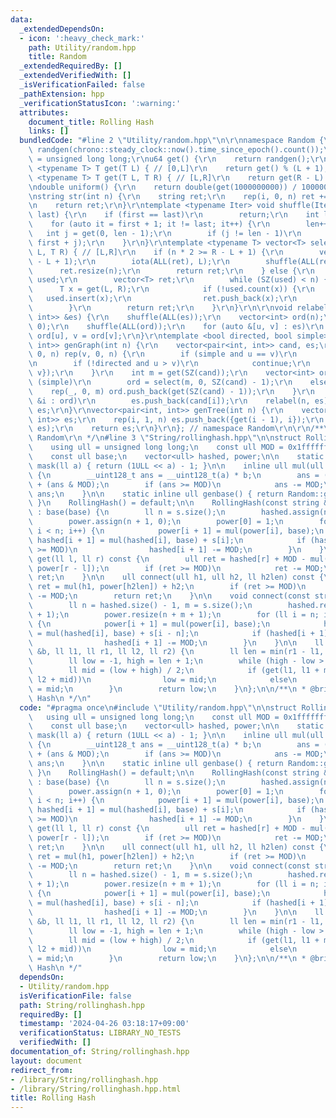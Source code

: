 ```yaml
---
data:
  _extendedDependsOn:
  - icon: ':heavy_check_mark:'
    path: Utility/random.hpp
    title: Random
  _extendedRequiredBy: []
  _extendedVerifiedWith: []
  _isVerificationFailed: false
  _pathExtension: hpp
  _verificationStatusIcon: ':warning:'
  attributes:
    document_title: Rolling Hash
    links: []
  bundledCode: "#line 2 \"Utility/random.hpp\"\n\r\nnamespace Random {\r\nmt19937_64\
    \ randgen(chrono::steady_clock::now().time_since_epoch().count());\r\nusing u64\
    \ = unsigned long long;\r\nu64 get() {\r\n    return randgen();\r\n}\r\ntemplate\
    \ <typename T> T get(T L) { // [0,L]\r\n    return get() % (L + 1);\r\n}\r\ntemplate\
    \ <typename T> T get(T L, T R) { // [L,R]\r\n    return get(R - L) + L;\r\n}\r\
    \ndouble uniform() {\r\n    return double(get(1000000000)) / 1000000000;\r\n}\r\
    \nstring str(int n) {\r\n    string ret;\r\n    rep(i, 0, n) ret += get('a', 'z');\r\
    \n    return ret;\r\n}\r\ntemplate <typename Iter> void shuffle(Iter first, Iter\
    \ last) {\r\n    if (first == last)\r\n        return;\r\n    int len = 1;\r\n\
    \    for (auto it = first + 1; it != last; it++) {\r\n        len++;\r\n     \
    \   int j = get(0, len - 1);\r\n        if (j != len - 1)\r\n            iter_swap(it,\
    \ first + j);\r\n    }\r\n}\r\ntemplate <typename T> vector<T> select(int n, T\
    \ L, T R) { // [L,R]\r\n    if (n * 2 >= R - L + 1) {\r\n        vector<T> ret(R\
    \ - L + 1);\r\n        iota(ALL(ret), L);\r\n        shuffle(ALL(ret));\r\n  \
    \      ret.resize(n);\r\n        return ret;\r\n    } else {\r\n        unordered_set<T>\
    \ used;\r\n        vector<T> ret;\r\n        while (SZ(used) < n) {\r\n      \
    \      T x = get(L, R);\r\n            if (!used.count(x)) {\r\n             \
    \   used.insert(x);\r\n                ret.push_back(x);\r\n            }\r\n\
    \        }\r\n        return ret;\r\n    }\r\n}\r\n\r\nvoid relabel(int n, vector<pair<int,\
    \ int>> &es) {\r\n    shuffle(ALL(es));\r\n    vector<int> ord(n);\r\n    iota(ALL(ord),\
    \ 0);\r\n    shuffle(ALL(ord));\r\n    for (auto &[u, v] : es)\r\n        u =\
    \ ord[u], v = ord[v];\r\n}\r\ntemplate <bool directed, bool simple> vector<pair<int,\
    \ int>> genGraph(int n) {\r\n    vector<pair<int, int>> cand, es;\r\n    rep(u,\
    \ 0, n) rep(v, 0, n) {\r\n        if (simple and u == v)\r\n            continue;\r\
    \n        if (!directed and u > v)\r\n            continue;\r\n        cand.push_back({u,\
    \ v});\r\n    }\r\n    int m = get(SZ(cand));\r\n    vector<int> ord;\r\n    if\
    \ (simple)\r\n        ord = select(m, 0, SZ(cand) - 1);\r\n    else {\r\n    \
    \    rep(_, 0, m) ord.push_back(get(SZ(cand) - 1));\r\n    }\r\n    for (auto\
    \ &i : ord)\r\n        es.push_back(cand[i]);\r\n    relabel(n, es);\r\n    return\
    \ es;\r\n}\r\nvector<pair<int, int>> genTree(int n) {\r\n    vector<pair<int,\
    \ int>> es;\r\n    rep(i, 1, n) es.push_back({get(i - 1), i});\r\n    relabel(n,\
    \ es);\r\n    return es;\r\n}\r\n}; // namespace Random\r\n\r\n/**\r\n * @brief\
    \ Random\r\n */\n#line 3 \"String/rollinghash.hpp\"\n\nstruct RollingHash {\n\
    \    using ull = unsigned long long;\n    const ull MOD = 0x1fffffffffffffff;\n\
    \    const ull base;\n    vector<ull> hashed, power;\n\n    static constexpr ull\
    \ mask(ll a) { return (1ULL << a) - 1; }\n\n    inline ull mul(ull a, ull b) const\
    \ {\n        __uint128_t ans = __uint128_t(a) * b;\n        ans = (ans >> 61)\
    \ + (ans & MOD);\n        if (ans >= MOD)\n            ans -= MOD;\n        return\
    \ ans;\n    }\n\n    static inline ull genbase() { return Random::get(ull(0x1fffffffffffffff));\
    \ }\n    RollingHash() = default;\n\n    RollingHash(const string &s, ull base)\
    \ : base(base) {\n        ll n = s.size();\n        hashed.assign(n + 1, 0);\n\
    \        power.assign(n + 1, 0);\n        power[0] = 1;\n        for (ll i = 0;\
    \ i < n; i++) {\n            power[i + 1] = mul(power[i], base);\n           \
    \ hashed[i + 1] = mul(hashed[i], base) + s[i];\n            if (hashed[i + 1]\
    \ >= MOD)\n                hashed[i + 1] -= MOD;\n        }\n    }\n\n    ull\
    \ get(ll l, ll r) const {\n        ull ret = hashed[r] + MOD - mul(hashed[l],\
    \ power[r - l]);\n        if (ret >= MOD)\n            ret -= MOD;\n        return\
    \ ret;\n    }\n\n    ull connect(ull h1, ull h2, ll h2len) const {\n        ull\
    \ ret = mul(h1, power[h2len]) + h2;\n        if (ret >= MOD)\n            ret\
    \ -= MOD;\n        return ret;\n    }\n\n    void connect(const string &s) {\n\
    \        ll n = hashed.size() - 1, m = s.size();\n        hashed.resize(n + m\
    \ + 1);\n        power.resize(n + m + 1);\n        for (ll i = n; i < n + m; i++)\
    \ {\n            power[i + 1] = mul(power[i], base);\n            hashed[i + 1]\
    \ = mul(hashed[i], base) + s[i - n];\n            if (hashed[i + 1] >= MOD)\n\
    \                hashed[i + 1] -= MOD;\n        }\n    }\n\n    ll LCP(const RollingHash\
    \ &b, ll l1, ll r1, ll l2, ll r2) {\n        ll len = min(r1 - l1, r2 - l2);\n\
    \        ll low = -1, high = len + 1;\n        while (high - low > 1) {\n    \
    \        ll mid = (low + high) / 2;\n            if (get(l1, l1 + mid) == b.get(l2,\
    \ l2 + mid))\n                low = mid;\n            else\n                high\
    \ = mid;\n        }\n        return low;\n    }\n};\n\n/**\n * @brief Rolling\
    \ Hash\n */\n"
  code: "#pragma once\n#include \"Utility/random.hpp\"\n\nstruct RollingHash {\n \
    \   using ull = unsigned long long;\n    const ull MOD = 0x1fffffffffffffff;\n\
    \    const ull base;\n    vector<ull> hashed, power;\n\n    static constexpr ull\
    \ mask(ll a) { return (1ULL << a) - 1; }\n\n    inline ull mul(ull a, ull b) const\
    \ {\n        __uint128_t ans = __uint128_t(a) * b;\n        ans = (ans >> 61)\
    \ + (ans & MOD);\n        if (ans >= MOD)\n            ans -= MOD;\n        return\
    \ ans;\n    }\n\n    static inline ull genbase() { return Random::get(ull(0x1fffffffffffffff));\
    \ }\n    RollingHash() = default;\n\n    RollingHash(const string &s, ull base)\
    \ : base(base) {\n        ll n = s.size();\n        hashed.assign(n + 1, 0);\n\
    \        power.assign(n + 1, 0);\n        power[0] = 1;\n        for (ll i = 0;\
    \ i < n; i++) {\n            power[i + 1] = mul(power[i], base);\n           \
    \ hashed[i + 1] = mul(hashed[i], base) + s[i];\n            if (hashed[i + 1]\
    \ >= MOD)\n                hashed[i + 1] -= MOD;\n        }\n    }\n\n    ull\
    \ get(ll l, ll r) const {\n        ull ret = hashed[r] + MOD - mul(hashed[l],\
    \ power[r - l]);\n        if (ret >= MOD)\n            ret -= MOD;\n        return\
    \ ret;\n    }\n\n    ull connect(ull h1, ull h2, ll h2len) const {\n        ull\
    \ ret = mul(h1, power[h2len]) + h2;\n        if (ret >= MOD)\n            ret\
    \ -= MOD;\n        return ret;\n    }\n\n    void connect(const string &s) {\n\
    \        ll n = hashed.size() - 1, m = s.size();\n        hashed.resize(n + m\
    \ + 1);\n        power.resize(n + m + 1);\n        for (ll i = n; i < n + m; i++)\
    \ {\n            power[i + 1] = mul(power[i], base);\n            hashed[i + 1]\
    \ = mul(hashed[i], base) + s[i - n];\n            if (hashed[i + 1] >= MOD)\n\
    \                hashed[i + 1] -= MOD;\n        }\n    }\n\n    ll LCP(const RollingHash\
    \ &b, ll l1, ll r1, ll l2, ll r2) {\n        ll len = min(r1 - l1, r2 - l2);\n\
    \        ll low = -1, high = len + 1;\n        while (high - low > 1) {\n    \
    \        ll mid = (low + high) / 2;\n            if (get(l1, l1 + mid) == b.get(l2,\
    \ l2 + mid))\n                low = mid;\n            else\n                high\
    \ = mid;\n        }\n        return low;\n    }\n};\n\n/**\n * @brief Rolling\
    \ Hash\n */"
  dependsOn:
  - Utility/random.hpp
  isVerificationFile: false
  path: String/rollinghash.hpp
  requiredBy: []
  timestamp: '2024-04-26 03:18:17+09:00'
  verificationStatus: LIBRARY_NO_TESTS
  verifiedWith: []
documentation_of: String/rollinghash.hpp
layout: document
redirect_from:
- /library/String/rollinghash.hpp
- /library/String/rollinghash.hpp.html
title: Rolling Hash
---
```

